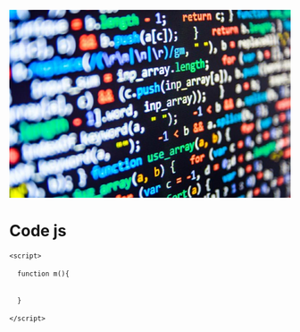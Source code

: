 ![ghy](/img/k.jpeg)

Code js
=======

    <script>
    
      function m(){
      
      
      }
    
    </script>
